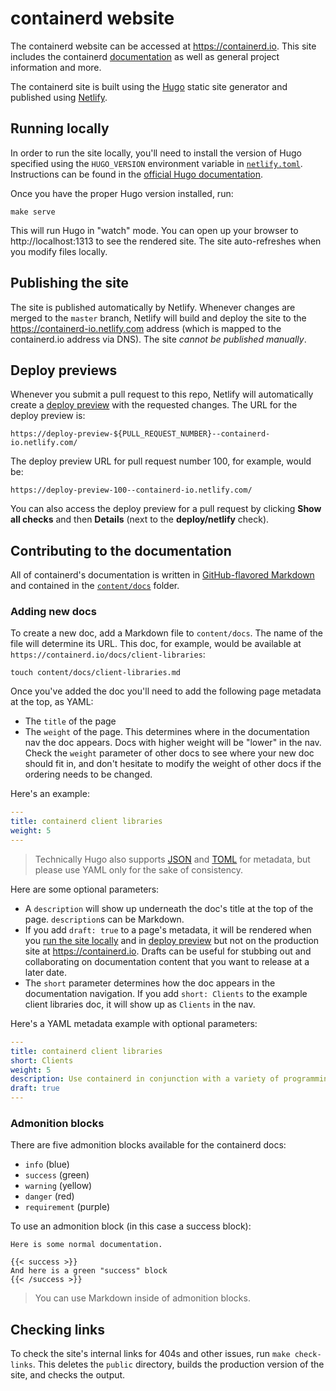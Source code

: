 # containerd website

The containerd website can be accessed at https://containerd.io. This site includes the containerd [documentation](https://containerd.io/docs) as well as general project information and more.

The containerd site is built using the [Hugo](https://gohugo.io) static site generator and published using [Netlify](https://netlify.com).

## Running locally

In order to run the site locally, you'll need to install the version of Hugo specified using the `HUGO_VERSION` environment variable in [`netlify.toml`](netlify.toml). Instructions can be found in the [official Hugo documentation](https://gohugo.io/getting-started/installing/).

Once you have the proper Hugo version installed, run:

```shell
make serve
```

This will run Hugo in "watch" mode. You can open up your browser to http://localhost:1313 to see the rendered site. The site auto-refreshes when you modify files locally.

## Publishing the site

The site is published automatically by Netlify. Whenever changes are merged to the `master` branch, Netlify will build and deploy the site to the https://containerd-io.netlify.com address (which is mapped to the containerd.io address via DNS). The site *cannot be published manually*.

## Deploy previews

Whenever you submit a pull request to this repo, Netlify will automatically create a [deploy preview](https://www.netlify.com/blog/2016/07/20/introducing-deploy-previews-in-netlify/) with the requested changes. The URL for the deploy preview is:

```
https://deploy-preview-${PULL_REQUEST_NUMBER}--containerd-io.netlify.com/
```

The deploy preview URL for pull request number 100, for example, would be:

```
https://deploy-preview-100--containerd-io.netlify.com/
```

You can also access the deploy preview for a pull request by clicking **Show all checks** and then **Details** (next to the **deploy/netlify** check).

## Contributing to the documentation

All of containerd's documentation is written in [GitHub-flavored Markdown](https://github.github.com/gfm/) and contained in the [`content/docs`](content/docs) folder.

### Adding new docs

To create a new doc, add a Markdown file to `content/docs`. The name of the file will determine its URL. This doc, for example, would be available at `https://containerd.io/docs/client-libraries`:

```shell
touch content/docs/client-libraries.md
```

Once you've added the doc you'll need to add the following page metadata at the top, as YAML:

* The `title` of the page
* The `weight` of the page. This determines where in the documentation nav the doc appears. Docs with higher weight will be "lower" in the nav. Check the `weight` parameter of other docs to see where your new doc should fit in, and don't hesitate to modify the weight of other docs if the ordering needs to be changed.

Here's an example:

```yaml
---
title: containerd client libraries
weight: 5
---
```

> Technically Hugo also supports [JSON](http://json.org/) and [TOML](https://github.com/toml-lang/toml) for metadata, but please use YAML only for the sake of consistency.

Here are some optional parameters:

* A `description` will show up underneath the doc's title at the top of the page. `description`s can be Markdown.
* If you add `draft: true` to a page's metadata, it will be rendered when you [run the site locally](#running-locally) and in [deploy preview](#deploy-previews) but not on the production site at https://containerd.io. Drafts can be useful for stubbing out and collaborating on documentation content that you want to release at a later date.
* The `short` parameter determines how the doc appears in the documentation navigation. If you add `short: Clients` to the example client libraries doc, it will show up as `Clients` in the nav.

Here's a YAML metadata example with optional parameters:

```yaml
---
title: containerd client libraries
short: Clients
weight: 5
description: Use containerd in conjunction with a variety of programming languages
draft: true
---
```

### Admonition blocks

There are five admonition blocks available for the containerd docs:

* `info` (blue)
* `success` (green)
* `warning` (yellow)
* `danger` (red)
* `requirement` (purple)

To use an admonition block (in this case a success block):

```
Here is some normal documentation.

{{< success >}}
And here is a green "success" block
{{< /success >}}
```

> You can use Markdown inside of admonition blocks.

## Checking links

To check the site's internal links for 404s and other issues, run `make check-links`. This deletes the `public` directory, builds the production version of the site, and checks the output.

